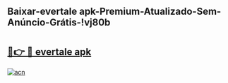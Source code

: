 
## Baixar-evertale apk-Premium-Atualizado-Sem-Anúncio-Grátis-!vj80b

# <h2><a href="https://andorid.site?title=evertale_apk&ref=27">🔗👉 🔴 evertale apk</a></h2>

[![acn](https://github.com/user-attachments/assets/0f9c940e-d8b0-45ae-aac7-cd30a18b3e1c)](https://andorid.site?title=evertale_apk&ref=27)

